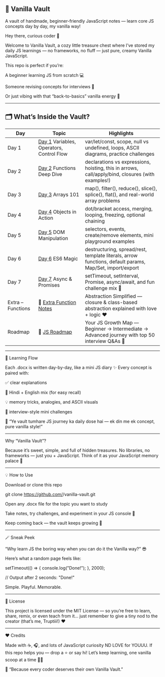 🍦 Vanilla Vault
---

A vault of handmade, beginner-friendly JavaScript notes — learn core JS concepts day by day, my vanilla way!

Hey there, curious coder 👋

Welcome to Vanilla Vault, a cozy little treasure chest where I’ve stored my daily JS learnings — no frameworks, no fluff — just pure, creamy Vanilla JavaScript. 

This repo is perfect if you’re:

A beginner learning JS from scratch 💻

Someone revising concepts for interviews 🎯

Or just vibing with that “back-to-basics” vanilla energy 🌈

---

## 🗂 What’s Inside the Vault?

| Day | Topic | Highlights |
|-----|-------|------------|
| Day 1 | [Day 1](Day-Notes/Day%201.docx) Variables, Operators, Control Flow | var/let/const, scope, null vs undefined, loops, ASCII diagrams, practice challenges |
| Day 2 | [Day 2](Day-Notes/Day%202.docx) Functions Deep Dive | declarations vs expressions, hoisting, this in arrows, call/apply/bind, closures (with examples!) |
| Day 3 | [Day 3](Day-Notes/Day%203.docx) Arrays 101 | map(), filter(), reduce(), slice(), splice(), flat(), and real-world array problems |
| Day 4 | [Day 4](Day-Notes/Day%204.docx) Objects in Action | dot/bracket access, merging, looping, freezing, optional chaining |
| Day 5 | [Day 5](Day-Notes/Day%205.docx) DOM Manipulation | selectors, events, create/remove elements, mini playground examples |
| Day 6 | [Day 6](Day-Notes/DAY%206.docx) ES6 Magic | destructuring, spread/rest, template literals, arrow functions, default params, Map/Set, import/export |
| Day 7 | [Day 7](Day-Notes/DAY%207.docx) Async & Promises | setTimeout, setInterval, Promise, async/await, and fun challenge mix 🎯 |
| Extra – Functions | 🌈 [Extra Function Notes](Extra/Extra%20to%20Function.docx) | Abstraction Simplified — closure & class-based abstraction explained with love + logic ❤️ |
| Roadmap | 🌈 [JS Roadmap](Roadmap/Roadmap.docx) | Your JS Growth Map — Beginner → Intermediate → Advanced journey with top 50 interview Q&As 🧭 |
---

🧭 Learning Flow

Each .docx is written day-by-day, like a mini JS diary ✨
Every concept is paired with:

✅ clear explanations

💬 Hindi + English mix (for easy recall)

💡 memory tricks, analogies, and ASCII visuals

🎯 interview-style mini challenges

💬 “Ye vault tumhare JS journey ka daily dose hai — ek din me ek concept, pure vanilla style!”

---

Why “Vanilla Vault”?

Because it’s sweet, simple, and full of hidden treasures.
No libraries, no frameworks — just you + JavaScript.
Think of it as your JavaScript memory palace 🏰

---

💡 How to Use

Download or clone this repo

git clone https://github.com/<your-username>/vanilla-vault.git


Open any .docx file for the topic you want to study

Take notes, try challenges, and experiment in your JS console 🧪

Keep coming back — the vault keeps growing 💫

---

🪄 Sneak Peek

“Why learn JS the boring way when you can do it the Vanilla way?” 😎

Here’s what a random page feels like:

setTimeout(() => {
  console.log("Done!");
}, 2000);

// Output after 2 seconds:
"Done!"


Simple. Playful. Memorable.

---

📜 License

This project is licensed under the MIT License —
so you’re free to learn, share, remix, or even teach from it…
just remember to give a tiny nod to the creator (that’s me, Truptiii!) ❤️

---

❤️ Credits

Made with ☕, 🎧, and lots of JavaScript curiosity ND LOVE for YOUUU.
If this repo helps you — drop a ⭐ or say hi!
Let’s keep learning, one vanilla scoop at a time 🍦✨

🌼 “Because every coder deserves their own Vanilla Vault.”
